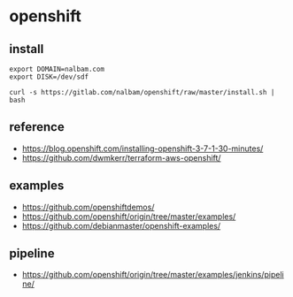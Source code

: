 # openshift

## install
```
export DOMAIN=nalbam.com
export DISK=/dev/sdf

curl -s https://gitlab.com/nalbam/openshift/raw/master/install.sh | bash
```

## reference
* https://blog.openshift.com/installing-openshift-3-7-1-30-minutes/
* https://github.com/dwmkerr/terraform-aws-openshift/

## examples
* https://github.com/openshiftdemos/
* https://github.com/openshift/origin/tree/master/examples/
* https://github.com/debianmaster/openshift-examples/

## pipeline
* https://github.com/openshift/origin/tree/master/examples/jenkins/pipeline/
